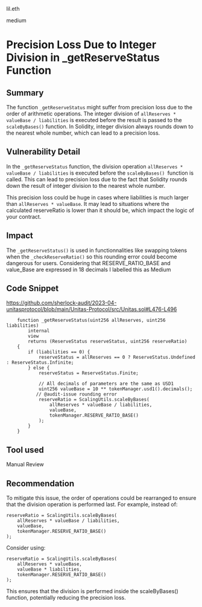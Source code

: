 lil.eth

medium

# Precision Loss Due to Integer Division in _getReserveStatus Function

## Summary
The function `_getReserveStatus` might suffer from precision loss due to the order of arithmetic operations. The integer division of `allReserves * valueBase / liabilities` is executed before the result is passed to the `scaleByBases()` function. In Solidity, integer division always rounds down to the nearest whole number, which can lead to a precision loss.

## Vulnerability Detail
 In the `_getReserveStatus` function, the division operation `allReserves * valueBase / liabilities` is executed before the `scaleByBases() `function is called. This can lead to precision loss due to the fact that Solidity rounds down the result of integer division to the nearest whole number.

This precision loss could be huge in cases where liabilities is much larger than `allReserves * valueBase`. It may lead to situations where the calculated reserveRatio is lower than it should be, which impact the logic of your contract.


## Impact

The `_getReserveStatus()` is used in functionnalities like swapping tokens when the `_checkReserveRatio()` so this rounding error could become dangerous for users.
Considering that RESERVE_RATIO_BASE and value_Base are expressed in 18 decimals I labelled this as Medium

## Code Snippet
https://github.com/sherlock-audit/2023-04-unitasprotocol/blob/main/Unitas-Protocol/src/Unitas.sol#L476-L496
```solidity
    function _getReserveStatus(uint256 allReserves, uint256 liabilities)
        internal
        view
        returns (ReserveStatus reserveStatus, uint256 reserveRatio)
    {
        if (liabilities == 0) {
            reserveStatus = allReserves == 0 ? ReserveStatus.Undefined : ReserveStatus.Infinite;
        } else {
            reserveStatus = ReserveStatus.Finite;

            // All decimals of parameters are the same as USD1
            uint256 valueBase = 10 ** tokenManager.usd1().decimals();
           // @audit-issue rounding error
            reserveRatio = ScalingUtils.scaleByBases(
                allReserves * valueBase / liabilities,
                valueBase,
                tokenManager.RESERVE_RATIO_BASE()
            );
        }
    }
```
## Tool used

Manual Review

## Recommendation
To mitigate this issue, the order of operations could be rearranged to ensure that the division operation is performed last. For example, instead of:
```solidity
reserveRatio = ScalingUtils.scaleByBases(
    allReserves * valueBase / liabilities,
    valueBase,
    tokenManager.RESERVE_RATIO_BASE()
);
```
Consider using:
```solidity
reserveRatio = ScalingUtils.scaleByBases(
    allReserves * valueBase,
    valueBase * liabilities,
    tokenManager.RESERVE_RATIO_BASE()
);
```
This ensures that the division is performed inside the scaleByBases() function, potentially reducing the precision loss.

